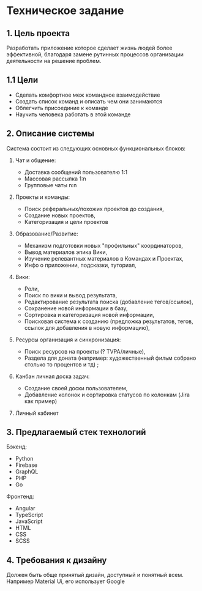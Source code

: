 # Техническое задание

## 1. Цель проекта

Разработать приложение которое сделает жизнь людей более эффективной, благодаря замене рутинных процессов организации деятельности на решение проблем.

## 1.1 Цели

- Сделать комфортное меж командное взаимодействие
- Создать список команд и описать чем они занимаются
- Облегчить присоединие к команде
- Научить человека работать в этой команде

## 2. Описание системы

Система состоит из следующих основных функциональных блоков:

1. Чат и общение:

   - Доставка сообщений пользователю 1:1
   - Массовая рассылка 1:n
   - Групповые чаты n:n

2. Проекты и команды:

   - Поиск реферальных/похожих проектов до создания,
   - Создание новых проектов,
   - Категоризация и цели проектов

3. Образование/Развитие:

   - Механизм подготовки новых "профильных" координаторов,
   - Вывод материалов эпика Вики,
   - Изучение релевантных материалов в Командах и Проектах,
   - Инфо о приложении, подсказки, туториал,

4. Вики:

   - Роли,
   - Поиск по вики и вывод результата,
   - Редактирование результата поиска (добавление тегов/ссылок),
   - Сохранение новой информации в базу,
   - Сортировка и категоризация новой информации,
   - Поисковая система к созданию (предложка результатов, тегов, ссылок для добавления в новую информацию),

5. Ресурсы организация и синхронизация:

   - Поиск ресурсов на проекты (? TVPA/личные),
   - Раздела для доната (например: художественный фильм собрано столько то процентов и тд) ;

6. Канбан личная доска задач:

   - Создание своей доски пользователем,
   - Добавление колонок и сортировка статусов по колонкам (Jira как пример)

7. Личный кабинет

## 3. Предлагаемый стек технологий

Бэкенд:

- Python
- Firebase
- GraphQL
- PHP
- Go

Фронтенд:

- Angular
- TypeScript
- JavaScript
- HTML
- CSS
- SCSS

## 4. Требования к дизайну

Должен быть обще принятый дизайн, доступный и понятный всем. Например Material Ui, его использует Google
